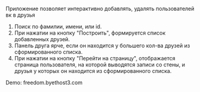 Приложение позволяет интерактивно добавлять, удалять пользователей вк в друзья

1. Поиск по фамилии, имени, или id.
2. При нажатии на кнопку "Построить", формируется список добавленных друзей.
3. Панель друга ярче, если он находится у большего кол-ва друзей из сформированного списка.
4. При нажатии на кнопку "Перейти на страницу", отображается страница пользователя, на которой
выводятся записи со стены, и друзья у которых он находится из сформированного списка.

Demo: freedom.byethost3.com 